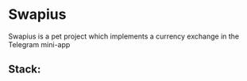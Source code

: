 # Swapius
Swapius is a pet project which implements a currency exchange in the Telegram mini-app

## Stack: